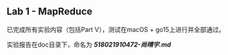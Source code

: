 ## Lab 1 -  MapReduce

已完成所有实验内容（包括Part V），测试在macOS + go15上进行并全部通过。

实验报告在doc目录下，命名为 ***518021910472-尚晴宇.md***
